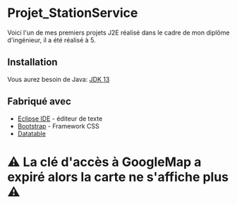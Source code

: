 # Projet_StationService


Voici l'un de mes premiers projets J2E réalisé dans le cadre de mon diplôme d'ingénieur, il a été réalisé à 5.

## Installation

Vous aurez besoin de Java:
[JDK 13](https://www.oracle.com/java/technologies/javase/jdk13-archive-downloads.html) 

## Fabriqué avec

* [Eclipse IDE](https://www.eclipse.org/) - éditeur de texte
* [Bootstrap](https://getbootstrap.com/) - Framework CSS
* [Datatable](https://datatables.net/)

# :warning: La clé d'accès à GoogleMap a expiré alors la carte ne s'affiche plus ⚠️
